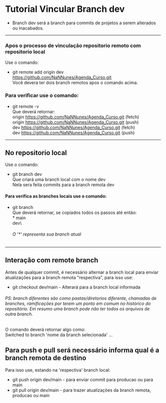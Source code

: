 #  Tutorial Vincular Branch dev
- Branch dev será a branch para commits de projetos a serem alterados ou inacabados.
---

### Apos o processo de vinculação repositorio remoto com repositorio local
Use o comando:
- git remote add origin dev https://github.com/NaNNunes/Agenda_Curso.git \
Você devera ter dois branch remotos apos o comando acima.

### Para verificar use o comando:
- git remote -v \
Que deverá retornar:\
origin https://github.com/NaNNunes/Agenda_Curso.git (fetch) \
origin https://github.com/NaNNunes/Agenda_Curso.git (push) \
dev  https://github.com/NaNNunes/Agenda_Curso.git (fetch) \
dev https://github.com/NaNNunes/Agenda_Curso.git (push) 
---

## No repositorio local
Use o comando:
- git branch dev\
Que criará uma branch local com o nome dev\
Nela sera feita commits para a branch remota dev

#### Para verifica as branches locais use o comando:
- git branch\
  Que deverá retornar, se copiados todos os passos até então:\
   \* main \
  dev\
  ###### O '*' representa sua branch atual
---

## Interação com remote branch
Antes de qualquer commit, é necessário alternar a branch local para enviar atualizações para a branch remota "respectiva", para isso use:
- git checkout dev/main - Alterará para a branch local informada
###### PS: branch diferentes são como pastas/diretorios diferente, chamadas de branches, ramificações por terem um ponto em comum no histórico do repositório. Em resumo uma branch pode não ter todos os arquivos de outra branch.
O comando deverá retornar algo como: \
Switched to branch 'nome da branch selecionada'
...

## Para push e pull será necessário informa qual é a branch remota de destino
Para isso use, estando na 'respectiva' branch local:
- git push origin dev/main - para enviar commit para producao ou para main
- git pull origin dev/main - para trazer atualizações da branch remota, producao ou main  
